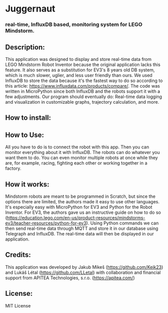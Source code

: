 # Juggernaut #

### real-time, InfluxDB based, monitoring system for LEGO Mindstorm. ###

## Description: ##

This application was designed to display and store real-time data from LEGO Mindstorm Robot Inventor because the original application lacks this feature. It also serves as a substitution for EV3's 8 years old DB system, which is much slower, uglier, and less user friendly than ours. We used InfluxDB to store the data because it's the fastest way to do so according to this article: https://www.influxdata.com/products/compare/. The code was written in MicroPython since both InfluxDB and the robots support it with a few adjustments. Our program should eventually do: Real-time data logging and visualization in customizable graphs, trajectory calculation, and more.

## How to install: ##

## How to Use: ##

All you have to do is to connect the robot with this app. Then you can monitor everything about it with InfluxDB. The robots can do whatever you want them to do. You can even monitor multiple robots at once while they are, for example, racing, fighting each other or working together in a factory. 

## How it works: ##

Mindstorm robots are meant to be programmed in Scratch, but since the options there are limited, the authors made it easy to use other languages. It's especially easy with MicroPython for EV3 and Python for the Robot Inventor. For EV3, the authors gave us an instructive guide on how to do so (https://education.lego.com/en-us/product-resources/mindstorms-ev3/teacher-resources/python-for-ev3). Using Python commands we can then send real-time data through MQTT and store it in our database using Telegraph and InfluxDB. The real-time data will then be displayed in our application.

## Credits: ##

This application was developed by Jakub Mikeš (https://github.com/Kejk23) and Lukáš Létal (https://github.com/LLetal) with collaboration and financial support from APITEA Technologies, s.r.o. (https://apitea.com/)

## License: ##

MIT License
